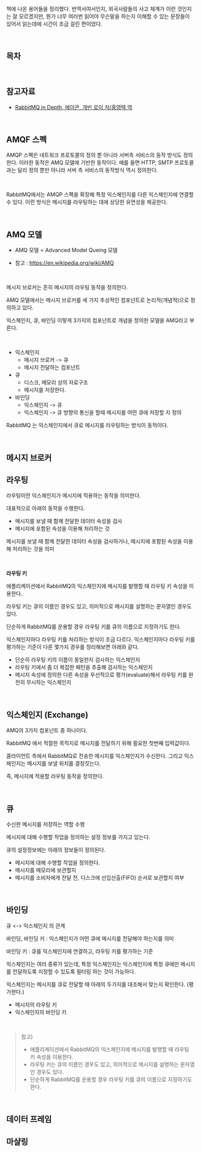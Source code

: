 책에 나온 용어들을 정리했다. 번역서여서인지, 외국사람들의 사고 체계가 이런 것인지는 잘 모르겠지만, 뭔가 너무 여러번 읽어야 무슨말을 하는지 이해할 수 있는 문장들이 있어서 읽는데에 시간이 조금 걸린 편이었다.<br>

<br>

## 목차

<br>

## 참고자료

- [RabbitMQ in Depth, 에이콘, 개빈 로이 저/홍영택 역](http://www.yes24.com/Product/Goods/62489604)<br>

<br>

## AMQF 스펙

AMQP 스펙은 네트워크 프로토콜의 정의 뿐 아니라 서버측 서비스의 동작 방식도 정의한다. 이러한 동작은 AMQ 모델에 기반한 동작이다. 예를 들면 HTTP, SMTP 프로토콜과는 달리 정의 뿐만 아니라 서버 측 서비스의 동작방식 역시 정의한다.<br>

<br>

RabbitMQ에서는 AMQP 스펙을 확장해 특정 익스체인지를 다른 익스체인지에 연결할 수 있다. 이런 방식은 메시지를 라우팅하는 데에 상당한 유연성을 제공한다.<br>

<br>

## AMQ 모델

- AMQ 모델 = Advanced Model Queing 모델<br>

- 참고 : https://en.wikipedia.org/wiki/AMQ <br>

<br>

메시지 브로커는 흔히 메시지의 라우팅 동작을 정의한다.<br>

AMQ 모델에서는 메시지 브로커를 세 가지 추상적인 컴포넌트로 논리적(개념적)으로 정의하고 있다.<br>

익스체인지, 큐, 바인딩 이렇게 3가지의 컴포넌트로 개념을 정의한 모델을 AMQ라고 부른다.<br>

<br>

- 익스체인지<br>
  - 메시지 브로커 -> 큐<br>
  - 메시지 전달하는 컴포넌트<br>
- 큐<br>
  - 디스크, 메모리 상의 자료구조<br>
  - 메시지를 저장한다.<br>
- 바인딩<br>
  - 익스체인지 -> 큐<br>
  - 익스체인지 -> 큐 방향의 통신을 할때 메시지를 어떤 큐에 저장할 지 정의<br>

RabbitMQ 는 익스체인지에서 큐로 메시지를 라우팅하는 방식이 동적이다.<br>

<br>

## 메시지 브로커



## 라우팅

라우팅이란 익스체인지가 메시지에 적용하는 동작을 의미한다.<br>

대표적으로 아래의 동작을 수행한다.<br>

- 메시지를 보낼 때 함께 전달한 데이터 속성을 검사<br>
- 메시지에 포함된 속성을 이용해 처리하는 것<br>

메시지를 보낼 때 함께 전달한 데이터 속성을 검사하거나, 메시지에 포함된 속성을 이용해 처리하는 것을 의미<br>

<br>

**라우팅 키**<br>

애플리케이션에서 RabbitMQ의 익스체인지에 메시지를 발행할 때 라우팅 키 속성을 이용한다.<br>

라우팅 키는 큐의 이름인 경우도 있고, 의미적으로 메시지를 설명하는 문자열인 경우도 있다.<br>

단순하게 RabbitMQ를 운용할 경우 라우팅 키를 큐의 이름으로 지정하기도 한다.<br>

익스체인지마다 라우팅 키를 처리하는 방식이 조금 다르다. 익스체인지마다 라우팅 키를 평가하는 기준이 다른 몇가지 경우를 정리해보면 아래와 같다.<br>

- 단순히 라우팅 키의 이름이 동일한지 검사하는 익스체인지<br>
- 라우팅 키에서 좀 더 복잡한 패턴을 추출해 검사하는 익스체인지<br>
- 메시지 속성에 정의한 다른 속성을 우선적으로 평가(evaluate)해서 라우팅 키를 완전히 무시하는 익스체인지<br>

<br>

## 익스체인지 (Exchange)

AMQ의 3가지 컴포넌트 중 하나이다.<br>

RabbitMQ 에서 적절한 목적지로 메시지를 전달하기 위해 필요한 첫번째 입력값이다.<br>

클라이언트 측에서 RabbitMQ로 전송한 메시지를 익스체인지가 수신한다. 그리고 익스체인지는 메시지를 보낼 위치를 결정짓는다.<br>

즉, 메시지에 적용할 라우팅 동작을 정의한다.<br>

<br>

## 큐

수신한 메시지를 저장하는 역할 수행<br>

메시지에 대해 수행할 작업을 정의하는 설정 정보를 가지고 있는다.<br>

큐의 설정정보에는 아래의 정보들이 정의된다.<br>

- 메시지에 대해 수행할 작업을 정의한다.<br>
- 메시지를 메모리에 보관할지<br>
- 메시지를 소비자에게 전달 전, 디스크에 선입선출(FIFO) 순서로 보관할지 여부<br>

<br>

## 바인딩

큐 <-> 익스체인지 의 관계<br>

바인딩, 바인딩 키 : 익스체인지가 어떤 큐에 메시지를 전달해야 하는지를 의미<br>

바인딩 키 : 큐를 익스체인지에 연결하고, 라우팅 키를 평가하는 기준<br>

익스체인지는 여러 종류가 있는데, 특정 익스체인지는 익스체인지에 특정 큐에만 메시지를 전달하도록 지정할 수 있도록 필터링 하는 것이 가능하다.<br>

익스체인지는 메시지를 큐로 전달할 때 아래의 두가지를 대조해서 맞는지 확인한다. (평가한다.)<br>

- 메시지의 라우팅 키
- 익스체인지의 바인딩 키

<br>

> 참고)<br>
>
> - 애플리케이션에서 RabbitMQ의 익스체인지에 메시지를 발행할 때 라우팅 키 속성을 이용한다.<br>
> - 라우팅 키는 큐의 이름인 경우도 있고, 의미적으로 메시지를 설명하는 문자열인 경우도 있다.<br>
> - 단순하게 RabbitMQ를 운용할 경우 라우팅 키를 큐의 이름으로 지정하기도 한다.<br>

<br>

## 데이터 프레임



## 마샬링

